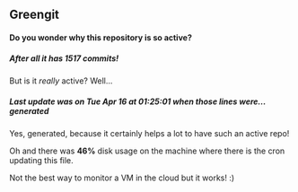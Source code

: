 ## Greengit

#### Do you wonder why this repository is so active?

##### After all it has 1517 commits!

But is it *really* active? Well...

##### Last update was on Tue Apr 16 at 01:25:01 when those lines were... generated

Yes, generated, because it certainly helps a lot to have such an active repo!

Oh and there was **46%** disk usage on the machine
where there is the cron updating this file.

Not the best way to monitor a VM in the cloud but it works! :)
